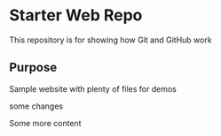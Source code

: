 # Starter Web Repo

This repository is for showing how Git and GitHub work

## Purpose

Sample website with plenty of files for demos

some changes

Some more content
